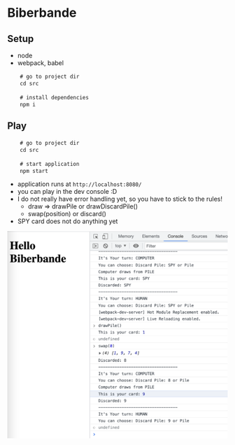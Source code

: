 # Biberbande

## Setup

- node
- webpack, babel

```
    # go to project dir
    cd src

    # install dependencies
    npm i
```

## Play

```
    # go to project dir
    cd src

    # start application
    npm start
```

- application runs at `http://localhost:8080/`
- you can play in the dev console :D
- I do not really have error handling yet, so you have to stick to the rules!
  - draw => drawPile or drawDiscardPile()
  - swap(position) or discard()
- SPY card does not do anything yet

![](console_game.png)
